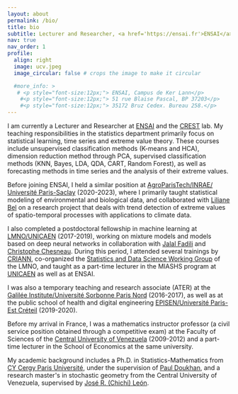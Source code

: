 ```yaml
---
layout: about
permalink: /bio/
title: bio
subtitle: Lecturer and Researcher, <a href='https://ensai.fr'>ENSAI</a> - <a href='https://crest.science'>CREST</a>.
nav: true
nav_order: 1
profile:
  align: right
  image: ucv.jpeg
  image_circular: false # crops the image to make it circular

  #more_info: >
   # <p style="font-size:12px;"> ENSAI, Campus de Ker Lann</p>
    #<p style="font-size:12px;"> 51 rue Blaise Pascal, BP 37203</p>
    #<p style="font-size:12px;"> 35172 Bruz Cedex. Bureau 258.</p>
---
```

I am currently a Lecturer and Researcher at <a href='https://ensai.fr'>ENSAI</a> and the <a href='https://crest.science'>CREST</a> lab. 
My teaching responsibilities in the statistics department primarily focus on statistical learning, time series and extreme value theory. These courses include unsupervised classification methods (K-means and HCA), dimension reduction method through PCA, supervised classification methods (KNN, Bayes, LDA, QDA, CART, Random Forest), as well as forecasting methods in time series and the analysis of their extreme values.

Before joining ENSAI, I held a similar position at <a href='https://mia-ps.inrae.fr'>AgroParisTech/INRAE/ Université Paris-Saclay</a> (2020-2023), where I primarily taught statistical modeling of environmental and biological data, and collaborated with <a href='https://mia-ps.inrae.fr/liliane-bel'>Liliane Bel</a> on a research project that deals with trend detection of extreme values of spatio-temporal processes with applications to climate data. 

I also completed a postdoctoral fellowship in machine learning at <a href='https://www.lmno.cnrs.fr'>LMNO/UNICAEN</a> (2017-2019), working on mixture models and models based on deep neural networks in collaboration with <a href='https://fadili.users.greyc.fr'>Jalal Fadili</a> and <a href='https://chesneau.users.lmno.cnrs.fr'> Christophe Chesneau</a>. During this period, I attended several trainings by <a href='https://www.criann.fr'>CRIANN</a>, co-organized the <a href='https://www.lmno.cnrs.fr/seminaires/statprobasdonnees'>Statistics and Data Science Working Group</a> of the LMNO, and taught as a part-time lecturer in the MIASHS program at <a href='https://www.unicaen.fr'>UNICAEN</a> as well as at ENSAI.

I was also a temporary teaching and research associate (ATER) at the <a href='https://galilee.univ-paris13.fr'>Galilée Institute/Université Sorbonne Paris Nord</a> (2016-2017), as well as at the public school of health and digital engineering <a href='https://episen.u-pec.fr'>EPISEN/Université Paris-Est Créteil</a> (2019-2020). 

Before my arrival in France, I was a mathematics instructor professor (a civil service position obtained through a competitive exam) at the Faculty of Sciences of the <a href='http://www.ucv.ve'>Central University of Venezuela</a> (2009-2012) and a part-time lecturer in the School of Economics at the same university.

My academic background includes a Ph.D. in Statistics-Mathematics from <a href='https://www.cyu.fr'>CY Cergy Paris Université</a>, under the supervision of <a href='https://doukhan.perso.cyu.fr'>Paul Doukhan</a>, and a research master's in stochastic geometry from the Central University of Venezuela, supervised by <a href='https://scholar.google.com/citations?user=9pjGAFoAAAAJ&hl=fr'>José R. (Chichi) León</a>.
